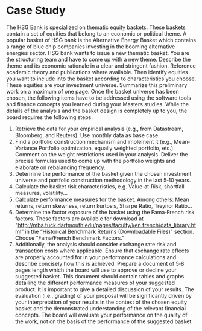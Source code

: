 # Case Study
The HSG Bank is specialized on thematic equity baskets. These baskets contain a set of equities that belong to an economic or political theme. A popular basket of HSG bank is the Alternative Energy Basket which contains a range of blue chip companies investing in the booming alternative energies sector.
HSG bank wants to issue a new thematic basket. You are the structuring team and have to come up with a new theme. Describe the theme and its economic rationale in a clear and stringent fashion. Reference academic theory and publications where available. Then identify equities you want to include into the basket according to characteristics you choose. These equities are your investment universe. Summarize this preliminary work on a maximum of one page.
Once the basket universe has been chosen, the following items have to be addressed using the software tools and finance concepts you learned during your Masters studies. While the details of the analysis and the basket design is completely up to you, the board requires the following steps:
1. Retrieve the data for your empirical analysis (e.g., from Datastream, Bloomberg, and Reuters). Use monthly data as base case.
2. Find a portfolio construction mechanism and implement it (e.g., Mean‐Variance Portfolio optimization, equally weighted portfolio, etc.). Comment on the weight restrictions used in your analysis. Deliver the precise formulas used to come up with the portfolio weights and elaborate on rebalancing frequency.
3. Determine the performance of the basket given the chosen investment universe and portfolio construction methodology in the last 5‐10 years.
4. Calculate the basket risk characteristics, e.g. Value‐at‐Risk, shortfall measures, volatility...
5. Calculate performance measures for the basket. Among others: Mean returns, return skewness, return kurtosis, Sharpe Ratio, Treynor Ratio...
6. Determine the factor exposure of the basket using the Fama‐French risk factors. These factors are available for download at "http://mba.tuck.dartmouth.edu/pages/faculty/ken.french/data_library.html” in the “Historical Benchmark Returns (Downloadable Files)” section. Choose “Fama/French Benchmark Factors.”
7. Additionally, the analysis should consider exchange rate risk and transaction costs where applicable. Ensure that exchange rate effects are properly accounted for in your performance calculations and describe concisely how this is achieved.
Prepare a document of 5‐8 pages length which the board will use to approve or decline your suggested basket. This document should contain tables and graphs detailing the different performance measures of your suggested product. It is important to give a detailed discussion of your results. The evaluation (i.e., grading) of your proposal will be significantly driven by your interpretation of your results in the context of the chosen equity basket and the demonstrated understanding of the relevant financial concepts. The board will evaluate your performance on the quality of the work, not on the basis of the performance of the suggested basket.
